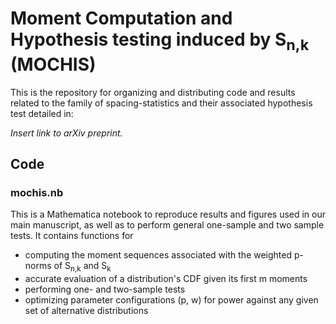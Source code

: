# Moment Computation and Hypothesis testing induced by S<sub>n,k</sub> (MOCHIS)

This is the repository for organizing and distributing code and results related to the
family of spacing-statistics and their associated hypothesis test detailed in:

<em>Insert link to arXiv preprint.</em>

## Code

### mochis.nb

This is a Mathematica notebook to reproduce results and figures used in our main
manuscript, as well as to perform general one-sample and two sample tests. It contains functions for 

* computing the moment sequences associated with the weighted p-norms of S<sub>n,k</sub> and S<sub>k</sub>
* accurate evaluation of a distribution's CDF given its first m moments
* performing one- and two-sample tests
* optimizing parameter configurations (p, w) for power against any given set of alternative distributions

